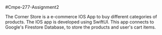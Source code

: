#Cmpe-277-Assignment2

The Corner Store is a e-commerce IOS App to buy different categories of products. The IOS app is developed using SwiftUI.
This app connects to Google's Firestore Database, to store the products and user's cart items.
